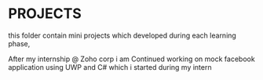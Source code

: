 # PROJECTS

this folder contain mini projects which developed during each learning phase,

After my internship @ Zoho corp i am Continued working on mock facebook application using UWP and C# which i started during my intern
